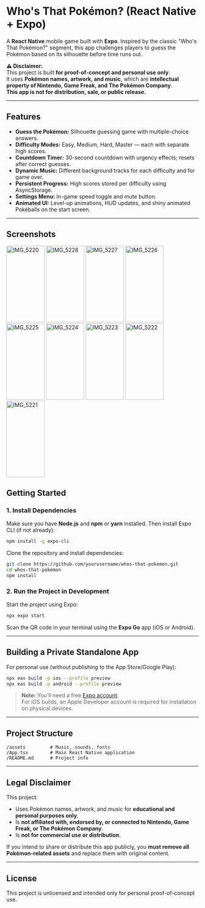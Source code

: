 # Who's That Pokémon? (React Native + Expo)

A **React Native** mobile game built with **Expo**. Inspired by the classic "Who's That Pokémon?" segment, this app challenges players to guess the Pokémon based on its silhouette before time runs out.

**⚠️ Disclaimer:**  
This project is built **for proof-of-concept and personal use only**.  
It uses **Pokémon names, artwork, and music**, which are **intellectual property of Nintendo, Game Freak, and The Pokémon Company**.  
**This app is not for distribution, sale, or public release.**

---

## Features
- **Guess the Pokémon:** Silhouette guessing game with multiple-choice answers.
- **Difficulty Modes:** Easy, Medium, Hard, Master — each with separate high scores.
- **Countdown Timer:** 30-second countdown with urgency effects; resets after correct guesses.
- **Dynamic Music:** Different background tracks for each difficulty and for game over.
- **Persistent Progress:** High scores stored per difficulty using AsyncStorage.
- **Settings Menu:** In-game speed toggle and mute button.
- **Animated UI:** Level-up animations, HUD updates, and shiny animated Pokéballs on the start screen.

---

## Screenshots

<img width="100" height="200" alt="IMG_5220" src="https://github.com/user-attachments/assets/9253db04-e828-468d-8c18-eff7fa57453f" />
<img width="100" height="200" alt="IMG_5228" src="https://github.com/user-attachments/assets/18f0185c-69f5-460b-b8f6-86bd2f959333" />
<img width="100" height="200" alt="IMG_5227" src="https://github.com/user-attachments/assets/cd10a604-e115-4bdc-91fc-211469d1e7e9" />
<img width="100" height="200" alt="IMG_5226" src="https://github.com/user-attachments/assets/202fac00-e2cd-4435-94f5-4cdb852f746f" />
<img width="100" height="200" alt="IMG_5225" src="https://github.com/user-attachments/assets/b22c2f57-f080-40a6-a34b-53d13add2851" />
<img width="100" height="200" alt="IMG_5224" src="https://github.com/user-attachments/assets/d3cc4b61-3a1e-4e5d-8f7f-b40fde3eb54e" />
<img width="100" height="200" alt="IMG_5223" src="https://github.com/user-attachments/assets/11872074-c1ca-4925-a1c4-751d6d815248" />
<img width="100" height="200" alt="IMG_5222" src="https://github.com/user-attachments/assets/af03905c-9b87-466c-9658-9e115189f9a5" />
<img width="100" height="200" alt="IMG_5221" src="https://github.com/user-attachments/assets/83e9ef34-c1d2-48b6-b797-256cbbccedd2" />



## Getting Started

### 1. Install Dependencies
Make sure you have **Node.js** and **npm** or **yarn** installed. Then install Expo CLI (if not already):

```bash
npm install -g expo-cli
```

Clone the repository and install dependencies:

```bash
git clone https://github.com/yourusername/whos-that-pokemon.git
cd whos-that-pokemon
npm install
```

### 2. Run the Project in Development
Start the project using Expo:

```bash
npx expo start
```

Scan the QR code in your terminal using the **Expo Go** app (iOS or Android).

---

## Building a Private Standalone App
For personal use (without publishing to the App Store/Google Play):

```bash
npx eas build -p ios --profile preview
npx eas build -p android --profile preview
```

> **Note:** You’ll need a free [Expo account](https://expo.dev/signup).  
> For iOS builds, an Apple Developer account is required for installation on physical devices.

---

## Project Structure
```
/assets         # Music, sounds, fonts
/App.tsx        # Main React Native application
/README.md      # Project info
```

---

## Legal Disclaimer
This project:
- Uses Pokémon names, artwork, and music for **educational and personal purposes only**.
- Is **not affiliated with, endorsed by, or connected to Nintendo, Game Freak, or The Pokémon Company**.
- Is **not for commercial use or distribution**.

If you intend to share or distribute this app publicly, you **must remove all Pokémon-related assets** and replace them with original content.

---

## License
This project is unlicensed and intended only for personal proof-of-concept use.
